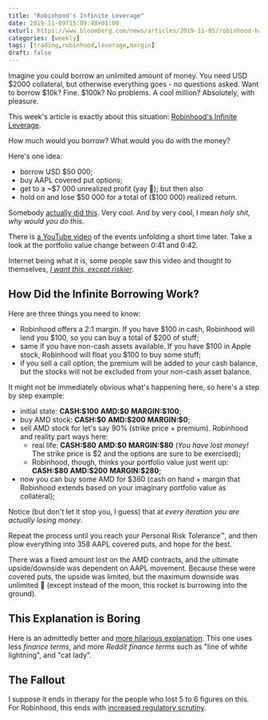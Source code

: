 ```yaml
---
title: "Robinhood's Infinite Leverage"
date: 2019-11-09T15:09:48+01:00
exturl: https://www.bloomberg.com/news/articles/2019-11-05/robinhood-has-a-glitch-that-gives-traders-infinite-leverage
categories: [weekly]
tags: [trading,robinhood,leverage,margin]
draft: false
---
```


Imagine you could borrow an unlimited amount of money. You need USD &#36;2000 collateral, but otherwise everything goes - no questions asked. Want to borrow &#36;10k? Fine. &#36;100k? No problems. A cool million? Absolutely, with pleasure.

This week's article is exactly about this situation: [Robinhood's Infinite Leverage](https://www.bloomberg.com/news/articles/2019-11-05/robinhood-has-a-glitch-that-gives-traders-infinite-leverage).

<!--more-->

How much would you borrow? What would you do with the money?

Here's one idea:

- borrow USD &#36;50 000;
- buy AAPL covered put options;
- get to a ~&#36;7 000 unrealized profit (yay 🎉); but then also
- hold on and lose &#36;50 000 for a total of (&#36;100 000) realized return.

Somebody [actually did this](https://www.reddit.com/r/wallstreetbets/comments/dp6x5c/one_more_for_old_times_sake_because_if_i_dont/). Very cool. And by very cool, I mean *holy shit, why would you do this*.

There is [a YouTube video](https://www.youtube.com/watch?v=A-tNkuYV4_Q#t=39s) of the events unfolding a short time later. Take a look at the portfolio value change between 0:41 and 0:42.

Internet being what it is, some people saw this video and thought to themselves, [*I want this, except riskier*](https://www.reddit.com/r/wallstreetbets/comments/drt5tr/guh_of_fame_2019/).

## How Did the Infinite Borrowing Work?

Here are three things you need to know:

- Robinhood offers a 2:1 margin. If you have &#36;100 in cash, Robinhood will lend you &#36;100, so you can buy a total of &#36;200 of stuff;
- same if you have non-cash assets available. If you have &#36;100 in Apple stock, Robinhood will float you &#36;100 to buy some stuff;
- if you sell a call option, the premium will be added to your cash balance, but the stocks will not be excluded from your non-cash asset balance.

It might not be immediately obvious what's happening here, so here's a step by step example:

- initial state: **CASH:&#36;100** **AMD:&#36;0** **MARGIN:&#36;100**;
- buy AMD stock: **CASH:&#36;0** **AMD:&#36;200** **MARGIN:&#36;0**;
- sell AMD stock for let's say 90% (strike price + premium). Robinhood and reality part ways here:
  - real life: **CASH:&#36;80** **AMD:&#36;0** **MARGIN:&#36;80** (*You have lost money!* The strike price is &#36;2 and the options are sure to be exercised);
  - Robinhood, though, thinks your portfolio value just went up: **CASH:&#36;80** **AMD:&#36;200** **MARGIN:&#36;280**;
- now you can buy some AMD for &#36;360 (cash on hand + margin that Robinhood extends based on your imaginary portfolio value as collateral);

Notice (but don't let it stop you, I guess) that at *every iteration you are actually losing money*.

Repeat the process until you reach your Personal Risk Tolerance™, and then plow everything into 358 AAPL covered puts, and hope for the best.

There was a fixed amount lost on the AMD contracts, and the ultimate upside/downside was dependent on AAPL movement. Because these were covered puts, the upside was limited, but the maximum downside was unlimited 🚀 (except instead of the moon, this rocket is burrowing into the ground).

## This Explanation is Boring

Here is an admittedly better and [more hilarious explanation](https://www.reddit.com/r/wallstreetbets/comments/dqg6xx/infinite_leverage_explained/). This one uses less *finance terms*, and more *Reddit finance terms* such as "line of white lightning", and "cat lady".

## The Fallout

I suppose it ends in therapy for the people who lost 5 to 6 figures on this. For Robinhood, this ends with [increased regulatory scrutiny](
https://www.bloomberg.com/news/articles/2019-11-07/robinhood-back-in-washington-s-crosshairs-after-leverage-glitch).
